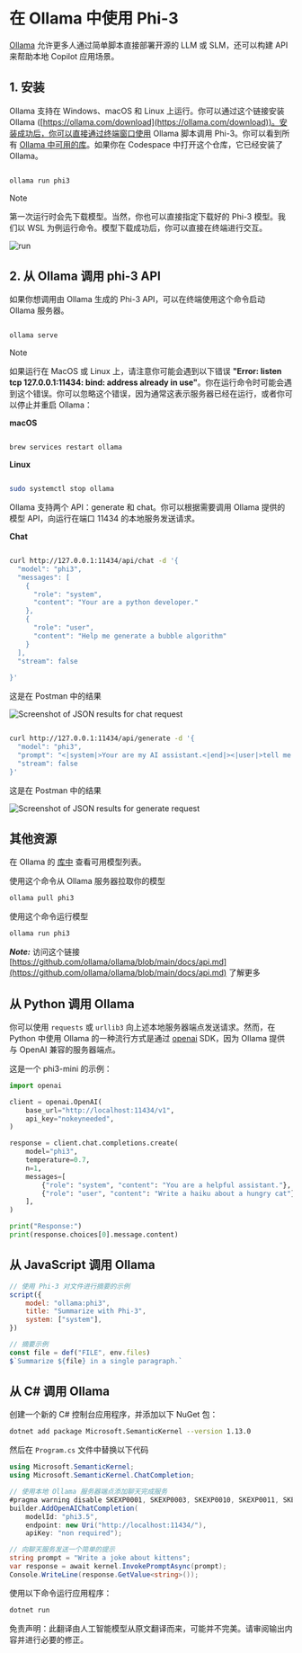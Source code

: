 # **在 Ollama 中使用 Phi-3**

[Ollama](https://ollama.com) 允许更多人通过简单脚本直接部署开源的 LLM 或 SLM，还可以构建 API 来帮助本地 Copilot 应用场景。

## **1. 安装**

Ollama 支持在 Windows、macOS 和 Linux 上运行。你可以通过这个链接安装 Ollama ([https://ollama.com/download](https://ollama.com/download))。安装成功后，你可以直接通过终端窗口使用 Ollama 脚本调用 Phi-3。你可以看到所有 [Ollama 中可用的库](https://ollama.com/library)。如果你在 Codespace 中打开这个仓库，它已经安装了 Ollama。

```bash

ollama run phi3

```

> [!NOTE]
> 第一次运行时会先下载模型。当然，你也可以直接指定下载好的 Phi-3 模型。我们以 WSL 为例运行命令。模型下载成功后，你可以直接在终端进行交互。

![run](../../../../translated_images/ollama_run.302aa6484e50a7f8f09b40c787dc22eea10525cac6287c92825c8fc80c012c48.zh.png)

## **2. 从 Ollama 调用 phi-3 API**

如果你想调用由 Ollama 生成的 Phi-3 API，可以在终端使用这个命令启动 Ollama 服务器。

```bash

ollama serve

```

> [!NOTE]
> 如果运行在 MacOS 或 Linux 上，请注意你可能会遇到以下错误 **"Error: listen tcp 127.0.0.1:11434: bind: address already in use"**。你在运行命令时可能会遇到这个错误。你可以忽略这个错误，因为通常这表示服务器已经在运行，或者你可以停止并重启 Ollama：

**macOS**

```bash

brew services restart ollama

```

**Linux**

```bash

sudo systemctl stop ollama

```

Ollama 支持两个 API：generate 和 chat。你可以根据需要调用 Ollama 提供的模型 API，向运行在端口 11434 的本地服务发送请求。

**Chat**

```bash

curl http://127.0.0.1:11434/api/chat -d '{
  "model": "phi3",
  "messages": [
    {
      "role": "system",
      "content": "Your are a python developer."
    },
    {
      "role": "user",
      "content": "Help me generate a bubble algorithm"
    }
  ],
  "stream": false
  
}'


```

这是在 Postman 中的结果

![Screenshot of JSON results for chat request](../../../../translated_images/ollama_chat.25d29e9741e1daa8efd30ca36e60008b6f2841edb544ca8167645e0ec750c72a.zh.png)

```bash

curl http://127.0.0.1:11434/api/generate -d '{
  "model": "phi3",
  "prompt": "<|system|>Your are my AI assistant.<|end|><|user|>tell me how to learn AI<|end|><|assistant|>",
  "stream": false
}'


```

这是在 Postman 中的结果

![Screenshot of JSON results for generate request](../../../../translated_images/ollama_gen.523df35c3c34f0ada4770f77c9bb68f55442958adffe73ba5ae03e417ff9a781.zh.png)

## 其他资源

在 Ollama 的 [库中](https://ollama.com/library) 查看可用模型列表。

使用这个命令从 Ollama 服务器拉取你的模型

```bash
ollama pull phi3
```

使用这个命令运行模型

```bash
ollama run phi3
```

***Note:*** 访问这个链接 [https://github.com/ollama/ollama/blob/main/docs/api.md](https://github.com/ollama/ollama/blob/main/docs/api.md) 了解更多

## 从 Python 调用 Ollama

你可以使用 `requests` 或 `urllib3` 向上述本地服务器端点发送请求。然而，在 Python 中使用 Ollama 的一种流行方式是通过 [openai](https://pypi.org/project/openai/) SDK，因为 Ollama 提供与 OpenAI 兼容的服务器端点。

这是一个 phi3-mini 的示例：

```python
import openai

client = openai.OpenAI(
    base_url="http://localhost:11434/v1",
    api_key="nokeyneeded",
)

response = client.chat.completions.create(
    model="phi3",
    temperature=0.7,
    n=1,
    messages=[
        {"role": "system", "content": "You are a helpful assistant."},
        {"role": "user", "content": "Write a haiku about a hungry cat"},
    ],
)

print("Response:")
print(response.choices[0].message.content)
```

## 从 JavaScript 调用 Ollama 

```javascript
// 使用 Phi-3 对文件进行摘要的示例
script({
    model: "ollama:phi3",
    title: "Summarize with Phi-3",
    system: ["system"],
})

// 摘要示例
const file = def("FILE", env.files)
$`Summarize ${file} in a single paragraph.`
```

## 从 C# 调用 Ollama

创建一个新的 C# 控制台应用程序，并添加以下 NuGet 包：

```bash
dotnet add package Microsoft.SemanticKernel --version 1.13.0
```

然后在 `Program.cs` 文件中替换以下代码

```csharp
using Microsoft.SemanticKernel;
using Microsoft.SemanticKernel.ChatCompletion;

// 使用本地 Ollama 服务器端点添加聊天完成服务
#pragma warning disable SKEXP0001, SKEXP0003, SKEXP0010, SKEXP0011, SKEXP0050, SKEXP0052
builder.AddOpenAIChatCompletion(
    modelId: "phi3.5",
    endpoint: new Uri("http://localhost:11434/"),
    apiKey: "non required");

// 向聊天服务发送一个简单的提示
string prompt = "Write a joke about kittens";
var response = await kernel.InvokePromptAsync(prompt);
Console.WriteLine(response.GetValue<string>());
```

使用以下命令运行应用程序：

```bash
dotnet run
```

免责声明：此翻译由人工智能模型从原文翻译而来，可能并不完美。请审阅输出内容并进行必要的修正。